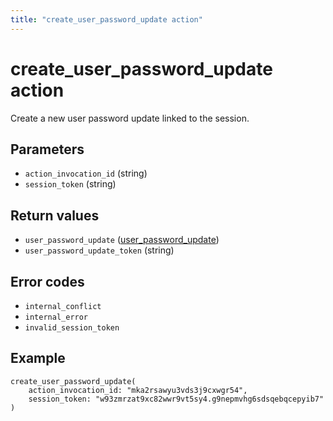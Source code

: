 ```yaml
---
title: "create_user_password_update action"
---
```


# create_user_password_update action

Create a new user password update linked to the session.

## Parameters

-   `action_invocation_id` (string)
-   `session_token` (string)

## Return values

-   `user_password_update` ([user_password_update](/references/faroe-server-actions/models/user_password_update))
-   `user_password_update_token` (string)

## Error codes

-   `internal_conflict`
-   `internal_error`
-   `invalid_session_token`

## Example

```
create_user_password_update(
    action_invocation_id: "mka2rsawyu3vds3j9cxwgr54",
    session_token: "w93zmrzat9xc82wwr9vt5sy4.g9nepmvhg6sdsqebqcepyib7"
)
```
